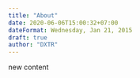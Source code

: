 ```yaml
---
title: "About"
date: 2020-06-06T15:00:32+07:00
dateFormat: Wednesday, Jan 21, 2015
draft: true
author: "DXTR"
---
```


new content